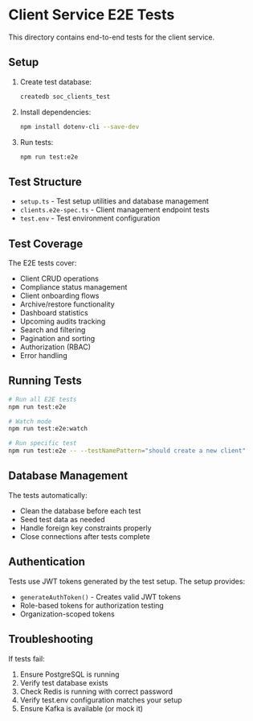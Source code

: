 # Client Service E2E Tests

This directory contains end-to-end tests for the client service.

## Setup

1. Create test database:
   ```bash
   createdb soc_clients_test
   ```

2. Install dependencies:
   ```bash
   npm install dotenv-cli --save-dev
   ```

3. Run tests:
   ```bash
   npm run test:e2e
   ```

## Test Structure

- `setup.ts` - Test setup utilities and database management
- `clients.e2e-spec.ts` - Client management endpoint tests
- `test.env` - Test environment configuration

## Test Coverage

The E2E tests cover:
- Client CRUD operations
- Compliance status management
- Client onboarding flows
- Archive/restore functionality
- Dashboard statistics
- Upcoming audits tracking
- Search and filtering
- Pagination and sorting
- Authorization (RBAC)
- Error handling

## Running Tests

```bash
# Run all E2E tests
npm run test:e2e

# Watch mode
npm run test:e2e:watch

# Run specific test
npm run test:e2e -- --testNamePattern="should create a new client"
```

## Database Management

The tests automatically:
- Clean the database before each test
- Seed test data as needed
- Handle foreign key constraints properly
- Close connections after tests complete

## Authentication

Tests use JWT tokens generated by the test setup. The setup provides:
- `generateAuthToken()` - Creates valid JWT tokens
- Role-based tokens for authorization testing
- Organization-scoped tokens

## Troubleshooting

If tests fail:
1. Ensure PostgreSQL is running
2. Verify test database exists
3. Check Redis is running with correct password
4. Verify test.env configuration matches your setup
5. Ensure Kafka is available (or mock it)